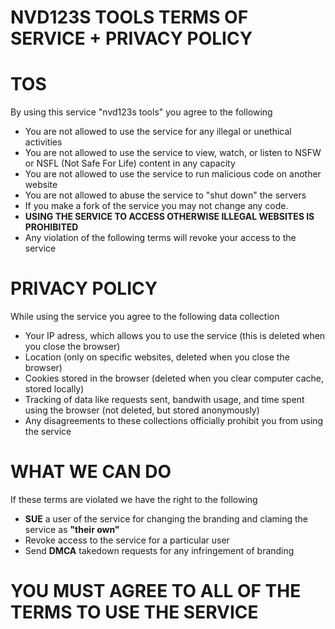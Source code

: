 

<h1>NVD123S TOOLS TERMS OF SERVICE + PRIVACY POLICY</h1>
    <h1>TOS</h1>
    <p>By using this service "nvd123s tools" you agree to the following</p>
    <ul>
      <li>You are not allowed to use the service for any illegal or unethical activities</li>
      <li>You are not allowed to use the service to view, watch, or listen to NSFW or NSFL (Not Safe For Life) content in any capacity</li>
      <li>You are not allowed to use the service to run malicious code on another website </li>
      <li>You are not allowed to abuse the service to "shut down" the servers</li>
      <li>If you make a fork of the service you may not change any code.</li>
      <li><b>USING THE SERVICE TO ACCESS OTHERWISE ILLEGAL WEBSITES IS PROHIBITED</b></li>
    <li>Any violation of the following terms will revoke your access to the service</li>
    </ul>
    <h1>PRIVACY POLICY</h1>
    <p>While using the service you agree to the following data collection</p>
    <ul>
      <li>Your IP adress, which allows you to use the service (this is deleted when you close the browser)
      <li>Location (only on specific websites, deleted when you close the browser)</li>
      <li>Cookies stored in the browser (deleted when you clear computer cache, stored locally)</li>
      <li>Tracking of data like requests sent, bandwith usage, and time spent using the browser (not deleted, but stored anonymously)</li>
      <li>Any disagreements to these collections officially prohibit you from using the service</li>
    </ul>
    <h1>WHAT WE CAN DO</h1>
    <p>If these terms are violated we have the right to the following</p>
    <ul>
    <li><b>SUE</b> a user of the service for changing the branding and claming the service as <b>"their own"</b></li>
    <li>Revoke access to the service for a particular user</li>
    <li>Send <b>DMCA</b> takedown requests for any infringement of branding</li>
    </ul>
<h1>YOU MUST AGREE TO ALL OF THE TERMS TO USE THE SERVICE</h1>
